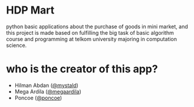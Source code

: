 # HDP Mart
python basic applications about the purchase of goods in mini market, and this project is made based on fulfilling the big task of basic algorithm course and programming at telkom university majoring in computation science.

# who is the creator of this app?
- Hilman Abdan ([@mystald](https://github.com/mystald))
- Mega Ardila ([@megaardila](https://github.com/megaardila))
- Poncoe ([@poncoe](https://github.com/poncoe))
